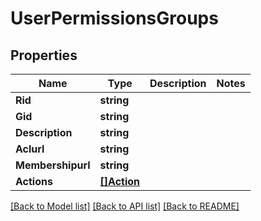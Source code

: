 # UserPermissionsGroups

## Properties
Name | Type | Description | Notes
------------ | ------------- | ------------- | -------------
**Rid** | **string** |  | 
**Gid** | **string** |  | 
**Description** | **string** |  | 
**Aclurl** | **string** |  | 
**Membershipurl** | **string** |  | 
**Actions** | [**[]Action**](Action.md) |  | 

[[Back to Model list]](../README.md#documentation-for-models) [[Back to API list]](../README.md#documentation-for-api-endpoints) [[Back to README]](../README.md)


